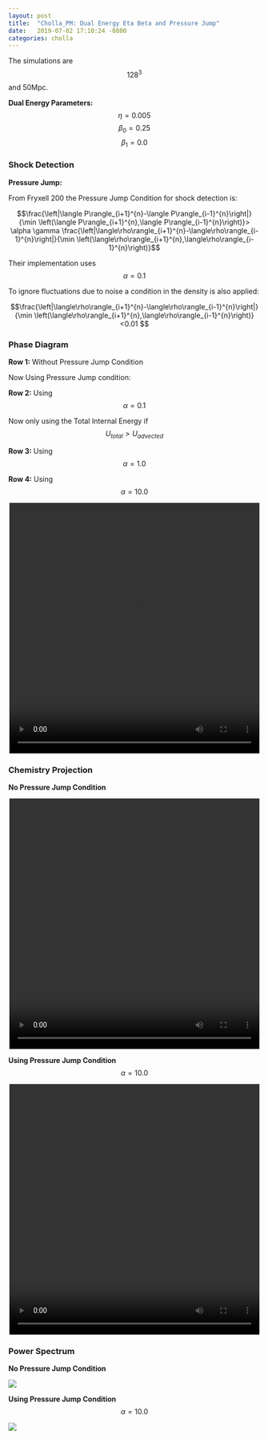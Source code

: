 ```yaml
---
layout: post
title:  "Cholla_PM: Dual Energy Eta Beta and Pressure Jump"
date:   2019-07-02 17:10:24 -0800
categories: cholla
---
```


The simulations are $$128^3$$ and 50Mpc.

**Dual Energy Parameters:** $$\eta=0.005$$    $$\beta_0 = 0.25$$     $$\beta_1 = 0.0$$

### Shock Detection

**Pressure Jump:**

From Fryxell 200 the Pressure Jump Condition for shock detection is:

 $$\frac{\left|\langle P\rangle_{i+1}^{n}-\langle P\rangle_{i-1}^{n}\right|}{\min \left(\langle P\rangle_{i+1}^{n},\langle P\rangle_{i-1}^{n}\right)}> \alpha \gamma \frac{\left|\langle\rho\rangle_{i+1}^{n}-\langle\rho\rangle_{i-1}^{n}\right|}{\min \left(\langle\rho\rangle_{i+1}^{n},\langle\rho\rangle_{i-1}^{n}\right)}$$
 
 Their implementation uses $$\alpha = 0.1$$
 
 To ignore fluctuations due to noise a condition in the density is also applied:
 
 $$\frac{\left|\langle\rho\rangle_{i+1}^{n}-\langle\rho\rangle_{i-1}^{n}\right|}{\min \left(\langle\rho\rangle_{i+1}^{n},\langle\rho\rangle_{i-1}^{n}\right)}<0.01 $$
 
 
### Phase Diagram

**Row 1:** Without Pressure Jump Condition

Now Using Pressure Jump condition:

**Row 2:** Using $$\alpha=0.1$$

Now only using the Total Internal Energy  if  $$U_{total} > U_{advected}$$ 

**Row 3:** Using $$\alpha=1.0$$

**Row 4:** Using $$\alpha=10.0$$

<div style="text-align: center">
<video src="{{ site.url }}assets/videos/phase_diagram_DE_beta_simple_Pressure10.mp4" width="500" height="500" controls preload> </video>
</div>



### Chemistry Projection

**No Pressure Jump Condition**


<div style="text-align: center">
<video src="{{ site.url }}assets/videos/chemistry_DE_beta_simple.mp4" width="500" height="500" controls preload> </video>
</div>


**Using Pressure Jump Condition** $$\alpha=10.0$$

<div style="text-align: center">
<video src="{{ site.url }}assets/videos/chemistry_DE_beta_simple_Pressure10.mp4" width="500" height="500" controls preload> </video>
</div>



### Power Spectrum


**No Pressure Jump Condition**

 <img src="{{ site.url }}assets/images/ps_0.005_cooling_uv_PPMC_HLLC_SIMPLE_eta0.005_beta0.250_0.000.png">


**Using Pressure Jump Condition**  $$\alpha=10.0$$

 <img src="{{ site.url }}assets/images/ps_0.005_cooling_uv_PPMC_HLLC_SIMPLE_eta0.005_beta0.250_0.000_PressureJump10.png">





 
